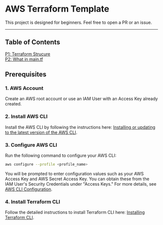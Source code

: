# AWS Terraform Template

This project is designed for beginners. Feel free to open a PR or an issue.

---

## Table of Contents

<!-- toc -->
[P1: Terraform Strucure](https://laptrinhai.id.vn/blog/terraform-structure) \
[P2: What in main.tf](https://laptrinhai.id.vn/blog/what-in-main-tf)

<!-- tocstop -->

## Prerequisites

### 1. AWS Account
Create an AWS root account or use an IAM User with an Access Key already created.

### 2. Install AWS CLI
Install the AWS CLI by following the instructions here: [Installing or updating to the latest version of the AWS CLI](https://docs.aws.amazon.com/cli/latest/userguide/getting-started-install.html).

### 3. Configure AWS CLI
Run the following command to configure your AWS CLI:

```bash
aws configure --profile <profile_name>
```

You will be prompted to enter configuration values such as your AWS Access Key and AWS Secret Access Key. You can obtain these from the IAM User's Security Credentials under "Access Keys." For more details, see [AWS CLI Configuration](https://docs.aws.amazon.com/cli/latest/reference/configure/).

### 4. Install Terraform CLI
Follow the detailed instructions to install Terraform CLI here: [Installing Terraform CLI](https://developer.hashicorp.com/terraform/tutorials/aws-get-started/install-cli).

